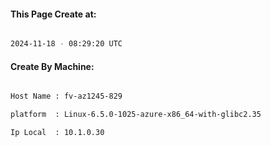 
   
#### This Page Create at:

```bash

2024-11-18 - 08:29:20 UTC

```

#### Create By Machine:

```bash

Host Name : fv-az1245-829

platform  : Linux-6.5.0-1025-azure-x86_64-with-glibc2.35

Ip Local  : 10.1.0.30

```

